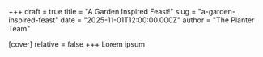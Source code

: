 +++
draft = true
title = "A Garden Inspired Feast!"
slug = "a-garden-inspired-feast"
date = "2025-11-01T12:00:00.000Z"
author = "The Planter Team"

[cover]
relative = false
+++
Lorem ipsum
